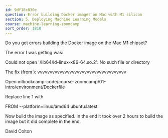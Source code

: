 ```yaml
---
id: 9df18c830e
question: Error building Docker images on Mac with M1 silicon
section: 5. Deploying Machine Learning Models
course: machine-learning-zoomcamp
sort_order: 1810
---
```


Do you get errors building the Docker image on the Mac M1 chipset?

The error I was getting was:

Could not open '/lib64/ld-linux-x86-64.so.2': No such file or directory

The fix (from ): vvvvvvvvvvvvvvvvvvvvvvvvvvvvvvvvvvvv

Open mlbookcamp-code/course-zoomcamp/01-intro/environment/Dockerfile

Replace line 1 with

FROM --platform=linux/amd64 ubuntu:latest

Now build the image as specified. In the end it took over 2 hours to build the image but it did complete in the end.

David Colton

